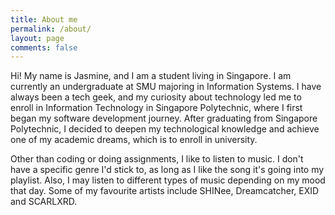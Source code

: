 ```yaml
---
title: About me
permalink: /about/
layout: page
comments: false
---
```


Hi! My name is Jasmine, and I am a student living in Singapore. I am currently an undergraduate at SMU majoring in Information Systems. I have always been a tech geek, and my curiosity about technology led me to enroll in Information Technology in Singapore Polytechnic, where I first began my software development journey. After graduating from Singapore Polytechnic, I decided to deepen my technological knowledge and achieve one of my academic dreams, which is to enroll in university.

Other than coding or doing assignments, I like to listen to music. I don't have a specific genre I'd stick to, as long as I like the song it's going into my playlist. Also, I may listen to different types of music depending on my mood that day. Some of my favourite artists include SHINee, Dreamcatcher, EXID and SCARLXRD.